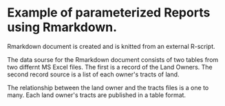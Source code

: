 # Example of parameterized Reports using Rmarkdown.  

Rmarkdown document is created and is knitted from an external R-script.  

The data sourse for the Rmarkdown document consists of two tables from two differnt MS Excel files.  The first is a record of the Land Owners.  The second record source is a list of each owner's tracts of land.

The relationship between the land owner and the tracts files is a one to many.  Each land owner's tracts are published in a table format.  

